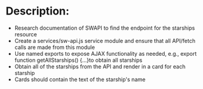 <h1> Description: </h1>
<ul>

<li> Research documentation of SWAPI to find the endpoint for the starships resource</li>

<li>Create a services/sw-api.js service module and ensure that all API/fetch calls are made from this module</li>

<li>Use named exports to expose AJAX functionality as needed, e.g., export function getAllStarships() {...}to obtain all starships</li>

<li>Obtain all of the starships from the API and render in <App> a card for each starship</li>

<li>Cards should contain the text of the starship's name</li>

</ul>